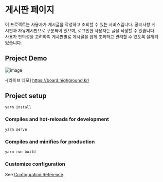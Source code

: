 # 게시판 페이지

이 프로젝트는 사용자가 게시글을 작성하고 조회할 수 있는 서비스입니다. 
공지사항 게시판과 자유게시판으로 구분되어 있으며, 로그인한 사용자는 글을 작성할 수 있습니다. 사용자 편의성을 고려하여 게시판별로 게시글을 쉽게 조회하고 관리할 수 있도록 설계되었습니다.

## Project Demo
![image](https://github.com/user-attachments/assets/ea6aff3a-00ec-43a9-ad07-cc6f3eb1a60d)

-[라이브 데모] https://board.highground.kr/

## Project setup

```
yarn install
```

### Compiles and hot-reloads for development

```
yarn serve
```

### Compiles and minifies for production

```
yarn run build
```

### Customize configuration

See [Configuration Reference](https://cli.vuejs.org/config/).
